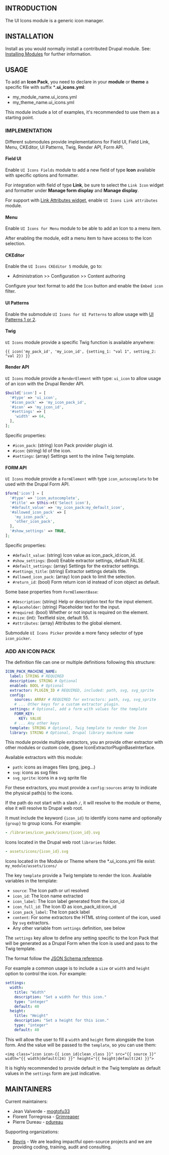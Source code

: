 ## INTRODUCTION

The UI Icons module is a generic icon manager.

## INSTALLATION

Install as you would normally install a contributed Drupal module.
See: [Installing Modules](https://www.drupal.org/docs/extending-drupal/installing-modules) for further information.

## USAGE

To add an **Icon Pack**, you need to declare in your **module** or **theme** a
specific file with suffix ***.ui_icons.yml**:

- my_module_name.ui_icons.yml
- my_theme_name.ui_icons.yml

This module include a lot of examples, it's recommended to use them as a
starting point.

### IMPLEMENTATION

Different submodules provide implementations for Field UI, Field Link, Menu,
CKEditor, UI Patterns, Twig, Render API, Form API.

#### Field UI

Enable `UI Icons Fields` module to add a new field of type **Icon** available
with specific options and formatter.

For integration with field of type **Link**, be sure to select the `Link Icon`
widget and formatter under **Manage form display** and **Manage display**.

For support with [Link Attributes widget](https://www.drupal.org/project/link_attributes),
enable `UI Icons Link attributes` module.

#### Menu

Enable `UI Icons for Menu` module to be able to add an Icon to a menu item.

After enabling the module, edit a menu item to have access to the Icon
selection.

#### CKEditor

Enable the `UI Icons CKEditor 5` module, go to:

- Administration >> Configuration >> Content authoring

Configure your text format to add the `Icon` button and enable the `Embed icon`
filter.

#### UI Patterns

Enable the submodule `UI Icons for UI Patterns` to allow usage with
[UI Patterns 1 or 2](https://www.drupal.org/project/ui_patterns).

#### Twig

`UI Icons` module provide a specific Twig function is available anywhere:

```twig
{{ icon('my_pack_id', 'my_icon_id', {setting_1: "val 1", setting_2: "val 2}) }}
```

#### Render API

`UI Icons` module provide a `RenderElement` with type: `ui_icon` to allow usage
of an icon with the Drupal Render API.

```php
$build['icon'] = [
  '#type' => 'ui_icon',
  '#icon_pack' => 'my_icon_pack_id',
  '#icon' => 'my_icon_id',
  '#settings' => [
    'width' => 64,
  ],
];
```

Specific properties:

- `#icon_pack`: (string) Icon Pack provider plugin id.
- `#icon`: (string) Id of the icon.
- `#settings`: (array) Settings sent to the inline Twig template.

#### FORM API

`UI Icons` module provide a `FormElement` with type `icon_autocomplete` to be
used with the Drupal Form API.

```php
$form['icon'] = [
  '#type' => 'icon_autocomplete',
  '#title' => $this->t('Select icon'),
  '#default_value' => 'my_icon_pack:my_default_icon',
  '#allowed_icon_pack' => [
    'my_icon_pack',
    'other_icon_pack',
  ],
  '#show_settings' => TRUE,
];
```

Specific properties:

- `#default_value`: (string) Icon value as icon_pack_id:icon_id.
- `#show_settings`: (bool) Enable extractor settings, default FALSE.
- `#default_settings`: (array) Settings for the extractor settings.
- `#settings_title`: (string) Extractor settings details title.
- `#allowed_icon_pack`: (array) Icon pack to limit the selection.
- `#return_id`: (bool) Form return icon id instead of icon object as default.

Some base properties from `FormElementBase`:

- `#description`: (string) Help or description text for the input element.
- `#placeholder`: (string) Placeholder text for the input.
- `#required`: (bool) Whether or not input is required on the element.
- `#size`: (int): Textfield size, default 55.
- `#attributes`: (array) Attributes to the global element.

Submodule `UI Icons Picker` provide a more fancy selector of type `icon_picker`.

### ADD AN ICON PACK

The definition file can one or multiple definitions following this structure:

```yaml
ICON_PACK_MACHINE_NAME:
  label: STRING # REQUIRED
  description: STRING # Optional
  enabled: BOOL # Optional
  extractor: PLUGIN_ID # REQUIRED, included: path, svg, svg_sprite
  config:
    sources: ARRAY # REQUIRED for extractors: path, svg, svg_sprite
    # ... Other keys for a custom extractor plugin.
  settings: # Optional, add a form with values for the template
    FORM_KEY:
      KEY: VALUE
    # ... Any other keys
  template: STRING # Optional, Twig template to render the Icon
  library: STRING # Optional, Drupal library machine name
```

This module provide multiple extractors, you an provide other extractor with
other modules or custom code, @see IconExtractorPluginBaseInterface.

Available extractors with this module:

- `path`: icons as images files (png, jpeg...)
- `svg`: icons as svg files
- `svg_sprite`: icons in a svg sprite file

For these extractors, you must provide a `config:sources` array to indicate the
physical path(s) to the icons.

If the path do not start with a slash `/`, it will resolve to the module or
theme, else it will resolve to Drupal web root.

It must include the keyword `{icon_id}` to identify icons name and optionally
`{group}` to group icons. For example:

```yaml
- /libraries/icon_pack/icons/{icon_id}.svg
```

Icons located in the Drupal web root `libraries` folder.

```yaml
- assets/icons/{icon_id}.svg
```

Icons located in the Module or Theme where the *.ui_icons.yml file exist:
`my_module/assets/icons/`

The key `template` provide a Twig template to render the Icon.
Available variables in the template:

- `source`: The Icon path or url resolved
- `icon_id`: The Icon name extracted
- `icon_label`: The Icon label generated from the icon_id
- `icon_full_id`: The Icon ID as icon_pack_id:icon_id
- `icon_pack_label`: The Icon pack label
- `content`: For some extractors the HTML string content of the icon, used by
  `svg` extractors.
- Any other variable from `settings` definition, see below

The `settings` key allow to define any setting specific to the Icon Pack that
will be generated as a Drupal Form when the Icon is used and pass to the
Twig template.

The format follow the [JSON Schema reference](https://json-schema.org/understanding-json-schema/reference/type).

For example a common usage is to include a `size` or `width` and `height` option
to control the icon. For example:

```yaml
settings:
  width:
    title: "Width"
    description: "Set a width for this icon."
    type: "integer"
    default: 40
  height:
    title: "Height"
    description: "Set a height for this icon."
    type: "integer"
    default: 40
```

This will allow the user to fill a `width` and `height` form alongside the Icon
form. And the value will be passed to the `template`, so you can use them:

```twig
<img class="icon icon-{{ icon_id|clean_class }}" src="{{ source }}" width="{{ width|default(24) }}" height="{{ height|default(24) }}">
```

It is highly recommended to provide default in the Twig template as default
values in the `settings` form are just indicative.

## MAINTAINERS

Current maintainers:

- Jean Valverde - [mogtofu33](https://www.drupal.org/u/mogtofu33)
- Florent Torregrosa - [Grimreaper](https://www.drupal.org/user/2388214)
- Pierre Dureau - [pdureau](https://www.drupal.org/user/1903334)

Supporting organizations:

- [Beyris](https://www.drupal.org/beyris) - We are leading impactful open-source
projects and we are providing coding, training, audit and consulting.
